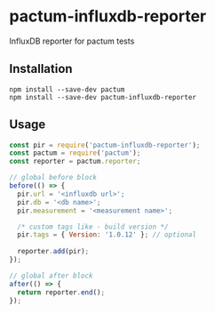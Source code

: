 # pactum-influxdb-reporter

InfluxDB reporter for pactum tests

## Installation

```shell
npm install --save-dev pactum
npm install --save-dev pactum-influxdb-reporter
```

## Usage

```js
const pir = require('pactum-influxdb-reporter');
const pactum = require('pactum');
const reporter = pactum.reporter;

// global before block
before(() => {
  pir.url = '<influxdb url>';
  pir.db = '<db name>';
  pir.measurement = '<measurement name>';

  /* custom tags like - build version */
  pir.tags = { Version: '1.0.12' }; // optional
  
  reporter.add(pir);
});

// global after block
after(() => {
  return reporter.end();
});
```